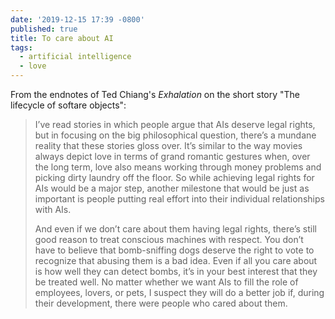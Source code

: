 ```yaml
---
date: '2019-12-15 17:39 -0800'
published: true
title: To care about AI
tags:
  - artificial intelligence
  - love
---
```

From the endnotes of Ted Chiang's _Exhalation_ on the short story "The lifecycle of softare objects":

> I’ve read stories in which people argue that AIs deserve legal rights, but in focusing on the big philosophical question, there’s a mundane reality that these stories gloss over. It’s similar to the way movies always depict love in terms of grand romantic gestures when, over the long term, love also means working through money problems and picking dirty laundry off the floor. So while achieving legal rights for AIs would be a major step, another milestone that would be just as important is people putting real effort into their individual relationships with AIs.
>
> And even if we don’t care about them having legal rights, there’s still good reason to treat conscious machines with respect. You don’t have to believe that bomb-sniffing dogs deserve the right to vote to recognize that abusing them is a bad idea. Even if all you care about is how well they can detect bombs, it’s in your best interest that they be treated well. No matter whether we want AIs to fill the role of employees, lovers, or pets, I suspect they will do a better job if, during their development, there were people who cared about them.